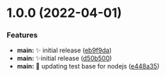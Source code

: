 # 1.0.0 (2022-04-01)


### Features

* **main:** ✨ initial release ([eb9f9da](https://github.com/spa5k/arabic-digits-converter/commit/eb9f9dae2cf0af46dccab12ffeb08ead6dc83317))
* **main:** ✨initial release ([d50b500](https://github.com/spa5k/arabic-digits-converter/commit/d50b5006be74825b2943579eb235246af145867f))
* **main:** 💚 updating test base for nodejs ([e448a35](https://github.com/spa5k/arabic-digits-converter/commit/e448a35265dc66af62588dd5a7d0988840929821))
